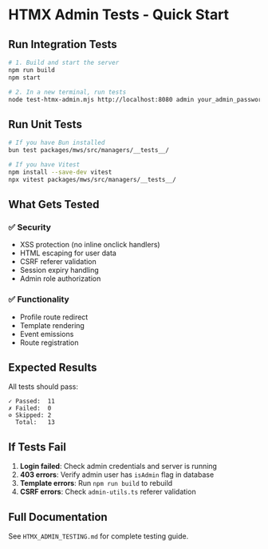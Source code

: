# HTMX Admin Tests - Quick Start

## Run Integration Tests

```bash
# 1. Build and start the server
npm run build
npm start

# 2. In a new terminal, run tests
node test-htmx-admin.mjs http://localhost:8080 admin your_admin_password
```

## Run Unit Tests

```bash
# If you have Bun installed
bun test packages/mws/src/managers/__tests__/

# If you have Vitest
npm install --save-dev vitest
npx vitest packages/mws/src/managers/__tests__/
```

## What Gets Tested

### ✅ Security
- XSS protection (no inline onclick handlers)
- HTML escaping for user data
- CSRF referer validation
- Session expiry handling
- Admin role authorization

### ✅ Functionality
- Profile route redirect
- Template rendering
- Event emissions
- Route registration

## Expected Results

All tests should pass:
```
✓ Passed:  11
✗ Failed:  0
⊘ Skipped: 2
  Total:   13
```

## If Tests Fail

1. **Login failed**: Check admin credentials and server is running
2. **403 errors**: Verify admin user has `isAdmin` flag in database
3. **Template errors**: Run `npm run build` to rebuild
4. **CSRF errors**: Check `admin-utils.ts` referer validation

## Full Documentation

See `HTMX_ADMIN_TESTING.md` for complete testing guide.
